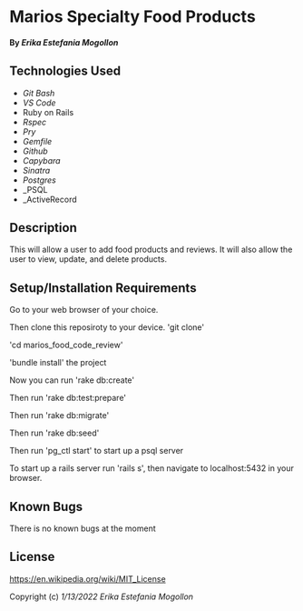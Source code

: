 # Marios Specialty Food Products 


#### By _**Erika Estefania Mogollon**_

## Technologies Used

* _Git Bash_
* _VS Code_
* Ruby on Rails
* _Rspec_
* _Pry_
* _Gemfile_
* _Github_
* _Capybara_
* _Sinatra_
*  _Postgres_
*  _PSQL
*  _ActiveRecord


## Description

This will allow a user to add food products and reviews. It will also allow the user to view, update, and delete products. 

## Setup/Installation Requirements

Go  to your web browser of your choice.

Then clone this reposiroty to your device. 'git clone'

'cd marios_food_code_review'

'bundle install' the project

Now you can run 'rake db:create'

Then run 'rake db:test:prepare'

Then run 'rake db:migrate'

Then run 'rake db:seed'

Then run 'pg_ctl start' to start up a psql server

To start up a rails server run 'rails s', then navigate to localhost:5432 in your browser.
## Known Bugs

There is no known bugs at the moment

## License

https://en.wikipedia.org/wiki/MIT_License

Copyright (c) _1/13/2022_ _Erika Estefania Mogollon_
